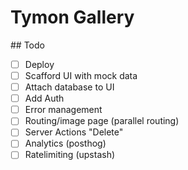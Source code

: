# Tymon Gallery

## Todo

- [ ] Deploy
- [ ] Scafford UI with mock data
- [ ] Attach database to UI
- [ ] Add Auth
- [ ] Error management
- [ ] Routing/image page (parallel routing)
- [ ] Server Actions "Delete"
- [ ] Analytics (posthog)
- [ ] Ratelimiting (upstash)
